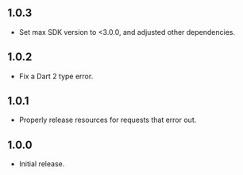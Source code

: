 ## 1.0.3

* Set max SDK version to <3.0.0, and adjusted other dependencies.

## 1.0.2

* Fix a Dart 2 type error.

## 1.0.1

* Properly release resources for requests that error out.

## 1.0.0

* Initial release.
